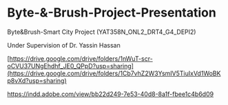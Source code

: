 # Byte-&-Brush-Project-Presentation
Byte&Brush-Smart City Project (YAT358N_ONL2_DRT4_G4_DEPI2)  

Under Supervision of Dr. Yassin Hassan

[https://drive.google.com/drive/folders/1nWuT-scr-oCVU37UNgEhdhf_JE0_QPpD?usp=sharing](https://drive.google.com/drive/folders/1Cb7vhZ2W3YsmIV5TiuIxVd1WoBKp8vXd?usp=sharing)

https://indd.adobe.com/view/bb22d249-7e53-40d8-8a1f-fbee1c4b6d09
